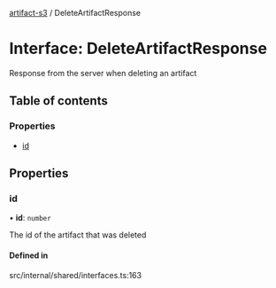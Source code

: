 [artifact-s3](../README.md) / DeleteArtifactResponse

# Interface: DeleteArtifactResponse

Response from the server when deleting an artifact

## Table of contents

### Properties

- [id](DeleteArtifactResponse.md#id)

## Properties

### id

• **id**: `number`

The id of the artifact that was deleted

#### Defined in

src/internal/shared/interfaces.ts:163
